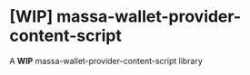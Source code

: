 # [WIP] massa-wallet-provider-content-script
A **WIP** massa-wallet-provider-content-script library
